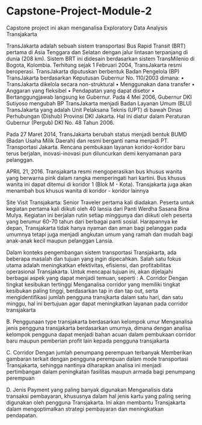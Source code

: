 # Capstone-Project-Module-2

Capstone project ini akan menganalisa Exploratory Data Analysis Transjakarta

TransJakarta adalah sebuah sistem transportasi Bus Rapid Transit (BRT) pertama di Asia Tenggara dan Selatan dengan jalur lintasan terpanjang di dunia (208 km). Sistem BRT ini didesain berdasarkan sistem TransMilenio di Bogota, Kolombia. Terhitung sejak 1 Februari 2004, TransJakarta resmi beroperasi. TransJakarta diputuskan berbentuk Badan Pengelola (BP) TransJakarta berdasarkan Keputusan Gubernur No. 110/2003 dimana: • TransJakarta dikelola secara non-struktural • Menggunakan dana transfer • Anggaran yang fleksibel • Pendapatan yang dapat disetor • Bertanggungjawab langsung ke Gubernur. Pada 4 Mei 2006, Gubernur DKI Sutiyoso mengubah BP TransJakarta menjadi Badan Layanan Umum (BLU) TransJakarta yang adalah Unit Pelaksana Teknis (UPT) di bawah Dinas Perhubungan (Dishub) Provinsi DKI Jakarta. Hal ini diatur dalam Peraturan Gubernur (Pergub) DKI No. 48 Tahun 2006. 

Pada 27 Maret 2014, TransJakarta berubah status menjadi bentuk BUMD (Badan Usaha Milik Daerah) dan resmi berganti nama menjadi PT. Transportasi Jakarta. Rencana pembukaan layanan koridor-koridor baru terus berjalan, inovasi-inovasi pun diluncurkan demi kenyamanan para pelanggan.<br>

APRIL 21, 2016. Transjakarta resmi mengoperasikan bus khusus wanita yang berwarna pink dalam rangka memperingati hari kartini. Bus khusus wanita ini dapat ditemui di koridor 1 (Blok M - Kota). Transjakarta juga akan menambah bus khusus wanita di koridor - koridor lainnya

Site Visit Transjakarta: Senior Traveler pertama kali diadakan. Peserta untuk kegiatan pertama kali diikuti oleh 40 lansia dari Panti Werdha Sasana Bina Mulya. Kegiatan ini berjalan rutin setiap minggunya dan diikuti oleh peserta yang berumur 60-70 tahun dari berbagai panti sosial. Harapannya ke depan, Transjakarta tidak hanya nyaman dan aman bagi pelanggan pada umumnya tetapi juga menjadi angkutan umum yang ramah dan mudah bagi anak-anak kecil maupun pelanggan Lansia.

Dalam konteks pengembangan sistem transportasi Transjakarta, ada beberapa masalah dan tujuan yang ingin dipecahkan. Salah satu fokus utama adalah meningkatkan efektivitas, efisiensi, dan profitabilitas operasional Transjakarta. Untuk mencapai tujuan ini, akan dijelajahi berbagai aspek yang dapat menjadi temuan, seperti : 
A. Corridor Dengan tingkat kesibukan tertinggi 
Menganalisa corridor yang memiliki tingkat kesibukan paling tinggi, berdasarkan tap in dan tap out, serta mengidentifikasi jumlah pengguna transjkarta dalam satu hari, dan satu minggu, hal ini bertujuan agar dapat meningkatkan layanan pada corridor transjakarta

B. Penggunaan type transjakarta berdasarkan kelompok umur 
Menganalisa jenis pengguna transjakarta berdasarkan umurnya, dimana dengan analisa kelompok pengguna dapat menjadi bahan acuan dalam pembukaan corridor baru maupun pemberian profit lain kepada pengguna transjakarta

C. Corridor Dengan jumlah penumpang perempuan terbanyak
Memberikan gambaran terkait dengan pengguna perempuan dalam mode transportasi Transjakarta, sehingga nantinya diharapkan analisa ini menjadi pertimbangan dalam peningkatan fasilitas maupun armada bagi penumpang perempuan

D. Jenis Payment yang paling banyak digunakan
Menganalisis data transaksi pembayaran, khususnya dalam hal jenis kartu yang paling sering digunakan oleh pengguna Transjakarta. Ini akan membantu Transjakarta dalam mengoptimalkan strategi pembayaran dan meningkatkan pendapatan.

